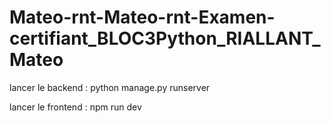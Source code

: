 # Mateo-rnt-Mateo-rnt-Examen-certifiant_BLOC3Python_RIALLANT_Mateo

lancer le backend : 
python manage.py runserver

lancer le frontend :
npm run dev